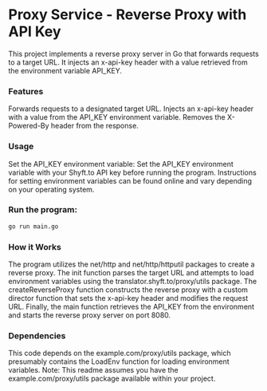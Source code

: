 # Proxy Service - Reverse Proxy with API Key
This project implements a reverse proxy server in Go that forwards requests to a target URL. It injects an x-api-key header with a value retrieved from the environment variable API_KEY.

### Features
Forwards requests to a designated target URL.
Injects an x-api-key header with a value from the API_KEY environment variable.
Removes the X-Powered-By header from the response.

### Usage
Set the API_KEY environment variable:
Set the API_KEY environment variable with your Shyft.to API key before running the program.  Instructions for setting environment variables can be found online and vary depending on your operating system.

### Run the program:

```bash
go run main.go
```

### How it Works
The program utilizes the net/http and net/http/httputil packages to create a reverse proxy. The init function parses the target URL and attempts to load environment variables using the translator.shyft.to/proxy/utils package. The createReverseProxy function constructs the reverse proxy with a custom director function that sets the x-api-key header and modifies the request URL. Finally, the main function retrieves the API_KEY from the environment and starts the reverse proxy server on port 8080.

### Dependencies
This code depends on the example.com/proxy/utils package, which presumably contains the LoadEnv function for loading environment variables.
Note: This readme assumes you have the example.com/proxy/utils package available within your project.